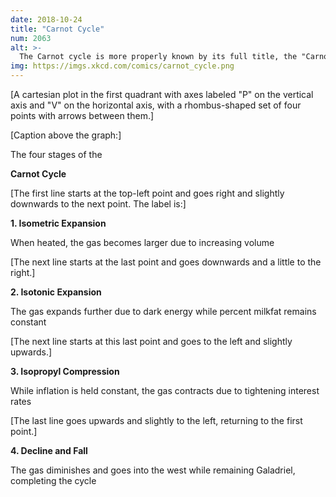 ```yaml
---
date: 2018-10-24
title: "Carnot Cycle"
num: 2063
alt: >-
  The Carnot cycle is more properly known by its full title, the "Carnot-Tolkien-Wagner Ring Cycle."
img: https://imgs.xkcd.com/comics/carnot_cycle.png
---
```

[A cartesian plot in the first quadrant with axes labeled "P" on the vertical axis and "V" on the horizontal axis, with a rhombus-shaped set of four points with arrows between them.]

[Caption above the graph:]

The four stages of the

**Carnot Cycle**

[The first line starts at the top-left point and goes right and slightly downwards to the next point. The label is:]

**1. Isometric Expansion**

When heated, the gas becomes larger due to increasing volume

[The next line starts at the last point and goes downwards and a little to the right.]

**2. Isotonic Expansion**

The gas expands further due to dark energy while percent milkfat remains constant

[The next line starts at this last point and goes to the left and slightly upwards.]

**3. Isopropyl Compression**

While inflation is held constant, the gas contracts due to tightening interest rates

[The last line goes upwards and slightly to the left, returning to the first point.]

**4. Decline and Fall**

The gas diminishes and goes into the west while remaining Galadriel, completing the cycle